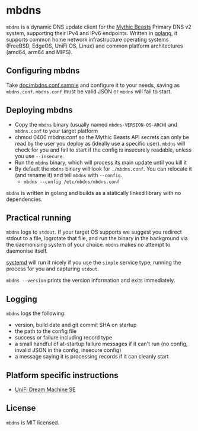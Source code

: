 # mbdns

`mbdns` is a dynamic DNS update client for the [Mythic Beasts](https://www.mythic-beasts.com/support/api/dnsv2) Primary DNS v2 system, supporting their IPv4 and IPv6 endpoints. Written in [golang](https://golang.org), it supports common home network infrastructure operating systems (FreeBSD, EdgeOS, UniFi OS, Linux) and common platform architectures (amd64, arm64 and MIPS).

## Configuring mbdns

Take [doc/mbdns.conf.sample](/doc/mbdns.conf.sample) and configure it to your needs, saving as `mbdns.conf`. `mbdns.conf` must be valid JSON or `mbdns` will fail to start.

## Deploying mbdns

* Copy the `mbdns` binary (usually named `mbdns-VERSION-OS-ARCH`) and `mbdns.conf` to your target platform
* chmod 0400 mbdns.conf so the Mythic Beasts API secrets can only be read by the user you deploy as (ideally use a specific user). `mbdns` will check for you and fail to start if the config is insecurely readable, unless you use `--insecure`.
* Run the `mbdns` binary, which will process its main update until you kill it
* By default the `mbdns` binary will look for `./mbdns.conf`. You can relocate it (and rename it) and tell `mbdns` with `--config`.
  * `mbdns --config /etc/mbdns/mbdns.conf`

`mbdns` is written in golang and builds as a statically linked library with no dependencies.

## Practical running

`mbdns` logs to `stdout`. If your target OS supports we suggest you redirect stdout to a file, logrotate that file, and run the binary in the background via the daemonising system of your choice. `mbdns` makes no attempt to daemonise itself.

[systemd](https://systemd.io/) will run it nicely if you use the `simple` service type, running the process for you and capturing `stdout`.

`mbdns --version` prints the version information and exits immediately.

## Logging

`mbdns` logs the following:

* version, build date and git commit SHA on startup
* the path to the config file
* success or failure including record type
* a small handful of at-startup failure messages if it can't run (no config, invalid JSON in the config, insecure config)
* a message saying it is processing records if it can cleanly start

## Platform specific instructions

- [UniFi Dream Machine SE](/doc/udm-se/README.md)

## License

`mbdns` is MIT licensed.